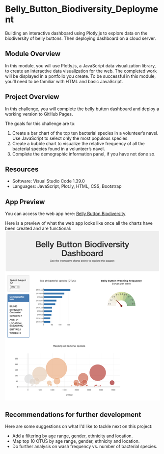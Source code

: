 # Belly_Button_Biodiversity_Deployment
Building an interactive dashboard using Plotly.js to explore data on the biodiversity of belly buttons. Then deploying dashboard on a cloud server.

## Module Overview
In this module, you will use Plotly.js, a JavaScript data visualization library, to create an interactive data visualization for the web. The completed work will be displayed in a portfolio you create. To be successful in this module, you’ll need to be familiar with HTML and basic JavaScript.

## Project Overview
In this challenge, you will complete the belly button dashboard and deploy a working version to GitHub Pages.

The goals for this challenge are to:
1. Create a bar chart of the top ten bacterial species in a volunteer’s navel. Use JavaScript to select only the most populous species.
2. Create a bubble chart to visualize the relative frequency of all the bacterial species found in a volunteer’s navel.
3. Complete the demographic information panel, if you have not done so.

## Resources

- Software: Visual Studio Code 1.39.0
- Languages: JavaScript, Plot.ly, HTML, CSS, Bootstrap

## App Preview

You can access the web app here: [Belly Button Biodiversity](https://jbtrahin.github.io/Belly_Button_Biodiversity_Deployment/)

Here is a preview of what the web app looks like once all the charts have been created and are functional:
![alt text](https://github.com/jbtrahin/Belly_Button_Biodiversity_Deployment/blob/master/belly_button_web_app_screenshot.png)

## Recommendations for further development

Here are some suggestions on what I'd like to tackle next on this project:
- Add a filtering by age range, gender, ethnicity and location.
- Map top 10 OTUS by age range, gender, ethnicity and location.
- Do further analysis on wash frequency vs. number of bacterial species.
